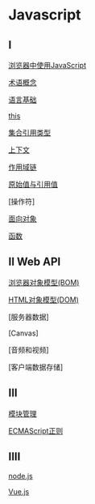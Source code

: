 # Javascript

## I

[浏览器中使用JavaScript](/sorted/javascript/JavaScript_Using.md)

[术语概念](JavaScript_Terms.md)

[语言基础](/sorted/javascript/JavaScript_Foundation.md)

[this](/sorted/javascript/JavaScript_This.md)

[集合引用类型](javascript_集合引用类型.md)

[上下文](/sorted/javascript/JavaScript_Context.md)

[作用域链](/sorted/javascript/JavaScript_Scope_Chain.md)

[原始值与引用值](/sorted/javascript/javascript_variable_copy_and_reference.md)

[操作符]

[面向对象](/sorted/javascript/JavaScript_Object_Oriented.md)

[函数](/sorted/javascript/JavaScript_Function.md)


## II Web API

[浏览器对象模型(BOM)](/sorted/javascript/javascript_BOM.md)

[HTML对象模型(DOM)](/sorted/javascript/javascript_DOM.md)

[服务器数据]

[Canvas]

[音频和视频]

[客户端数据存储]

## III 

[模块管理](/sorted/javascript/JavaScript_Module.md)

[ECMAScript正则](/sort/javascript/ECMAScript_Regex.md)

## IIII

[node.js](/sorted/javascript/NodeJs.md)

[Vue.js](/sorted/javascript/Vue.md)